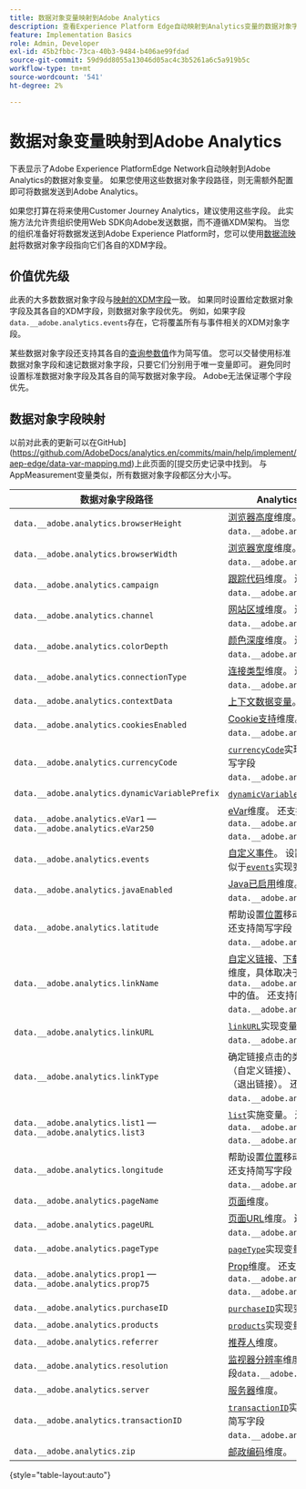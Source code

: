 ```yaml
---
title: 数据对象变量映射到Adobe Analytics
description: 查看Experience Platform Edge自动映射到Analytics变量的数据对象字段。
feature: Implementation Basics
role: Admin, Developer
exl-id: 45b2fbbc-73ca-40b3-9484-b406ae99fdad
source-git-commit: 59d9dd8055a13046d05ac4c3b5261a6c5a919b5c
workflow-type: tm+mt
source-wordcount: '541'
ht-degree: 2%

---
```


# 数据对象变量映射到Adobe Analytics

下表显示了Adobe Experience PlatformEdge Network自动映射到Adobe Analytics的数据对象变量。 如果您使用这些数据对象字段路径，则无需额外配置即可将数据发送到Adobe Analytics。

如果您打算在将来使用Customer Journey Analytics，建议使用这些字段。 此实施方法允许贵组织使用Web SDK向Adobe发送数据，而不遵循XDM架构。 当您的组织准备好将数据发送到Adobe Experience Platform时，您可以使用[数据流映射](https://experienceleague.adobe.com/en/docs/experience-platform/datastreams/data-prep#mapping)将数据对象字段指向它们各自的XDM字段。

## 价值优先级

此表的大多数数据对象字段与[映射的XDM字段](xdm-var-mapping.md)一致。 如果同时设置给定数据对象字段及其各自的XDM字段，则数据对象字段优先。 例如，如果字段`data.__adobe.analytics.events`存在，它将覆盖所有与事件相关的XDM对象字段。

某些数据对象字段还支持其各自的[查询参数值](../validate/query-parameters.md)作为简写值。 您可以交替使用标准数据对象字段和速记数据对象字段，只要它们分别用于唯一变量即可。 避免同时设置标准数据对象字段及其各自的简写数据对象字段。 Adobe无法保证哪个字段优先。

## 数据对象字段映射

以前对此表的更新可以在GitHub](https://github.com/AdobeDocs/analytics.en/commits/main/help/implement/aep-edge/data-var-mapping.md)上此页面的[提交历史记录中找到。 与AppMeasurement变量类似，所有数据对象字段都区分大小写。

| 数据对象字段路径 | Analytics变量和描述 |
| --- | --- |
| `data.__adobe.analytics.browserHeight` | [浏览器高度](../../components/dimensions/browser-height.md)维度。 还支持简写字段`data.__adobe.analytics.bh`。 |
| `data.__adobe.analytics.browserWidth` | [浏览器宽度](../../components/dimensions/browser-width.md)维度。 还支持简写字段`data.__adobe.analytics.bw`。 |
| `data.__adobe.analytics.campaign` | [跟踪代码](../../components/dimensions/tracking-code.md)维度。 还支持简写字段`data.__adobe.analytics.v0`。 |
| `data.__adobe.analytics.channel` | [网站区域](../../components/dimensions/site-section.md)维度。 还支持简写字段`data.__adobe.analytics.ch`。 |
| `data.__adobe.analytics.colorDepth` | [颜色深度](../../components/dimensions/color-depth.md)维度。 还支持简写字段`data.__adobe.analytics.c`。 |
| `data.__adobe.analytics.connectionType` | [连接类型](../../components/dimensions/connection-type.md)维度。 还支持简写字段`data.__adobe.analytics.ct`。 |
| `data.__adobe.analytics.contextData` | [上下文数据变量](/help/implement/vars/page-vars/contextdata.md)。 |
| `data.__adobe.analytics.cookiesEnabled` | [Cookie支持](../../components/dimensions/cookie-support.md)维度。 还支持简写字段`data.__adobe.analytics.k`。 |
| `data.__adobe.analytics.currencyCode` | [`currencyCode`](../vars/config-vars/currencycode.md)实现变量。 还支持简写字段`data.__adobe.analytics.cc`。 |
| `data.__adobe.analytics.dynamicVariablePrefix` | [`dynamicVariablePrefix`](../vars/config-vars/dynamicvariableprefix.md)实现变量。 |
| `data.__adobe.analytics.eVar1` — `data.__adobe.analytics.eVar250` | [eVar](../../components/dimensions/evar.md)维度。 还支持简写字段`data.__adobe.analytics.v1` - `data.__adobe.analytics.v250`。 |
| `data.__adobe.analytics.events` | [自定义事件](../../components/metrics/custom-events.md)。 设置此字段的格式类似于[`events`](../vars/page-vars/events/events-overview.md)实现变量。 |
| `data.__adobe.analytics.javaEnabled` | [Java已启用](../../components/dimensions/java-enabled.md)维度。 还支持简写字段`data.__adobe.analytics.v`。 |
| `data.__adobe.analytics.latitude` | 帮助设置[位置](../../components/dimensions/lifecycle-dimensions.md)移动生命周期维度。 还支持简写字段`data.__adobe.analytics.lat`。 |
| `data.__adobe.analytics.linkName` | [自定义链接](../../components/dimensions/custom-link.md)、[下载链接](../../components/dimensions/download-link.md)或[退出链接](../../components/dimensions/exit-link.md)维度，具体取决于`data.__adobe.analytics.linkType`中的值。 还支持简写字段`data.__adobe.analytics.pev2`。 |
| `data.__adobe.analytics.linkURL` | [`linkURL`](../vars/config-vars/linkurl.md)实现变量。 还支持简写字段`data.__adobe.analytics.pev1`。 |
| `data.__adobe.analytics.linkType` | 确定链接点击的类型。 有效值包括`o` （自定义链接）、`d` （下载链接）和`e` （退出链接）。 还支持简写字段`data.__adobe.analytics.pe`。 |
| `data.__adobe.analytics.list1` — `data.__adobe.analytics.list3` | [`list`](/help/implement/vars/page-vars/list.md)实施变量。 还支持简写字段`data.__adobe.analytics.l1` - `data.__adobe.analytics.list3`。 |
| `data.__adobe.analytics.longitude` | 帮助设置[位置](../../components/dimensions/lifecycle-dimensions.md)移动生命周期维度。 还支持简写字段`data.__adobe.analytics.lon`。 |
| `data.__adobe.analytics.pageName` | [页面](/help/components/dimensions/page.md)维度。 |
| `data.__adobe.analytics.pageURL` | [页面URL](/help/components/dimensions/page-url.md)维度。 还支持简写字段`data.__adobe.analytics.g`。 |
| `data.__adobe.analytics.pageType` | [`pageType`](../vars/page-vars/pagetype.md)实现变量。 |
| `data.__adobe.analytics.prop1` — `data.__adobe.analytics.prop75` | [Prop](../../components/dimensions/prop.md)维度。 还支持简写字段`data.__adobe.analytics.c1` - `data.__adobe.analytics.c75`。 |
| `data.__adobe.analytics.purchaseID` | [`purchaseID`](../vars/page-vars/purchaseid.md)实现变量。 |
| `data.__adobe.analytics.products` | [`products`](../vars/page-vars/products.md)实现变量，格式类似。 |
| `data.__adobe.analytics.referrer` | [推荐人](/help/components/dimensions/referrer.md)维度。 |
| `data.__adobe.analytics.resolution` | [监视器分辨率](../../components/dimensions/monitor-resolution.md)维度。 还支持简写字段`data.__adobe.analytics.s`。 |
| `data.__adobe.analytics.server` | [服务器](/help/components/dimensions/server.md)维度。 |
| `data.__adobe.analytics.transactionID` | [`transactionID`](../vars/page-vars/transactionid.md)实现变量。 还支持简写字段`data.__adobe.analytics.xact`。 |
| `data.__adobe.analytics.zip` | [邮政编码](../../components/dimensions/zip-code.md)维度。 |

{style="table-layout:auto"}
